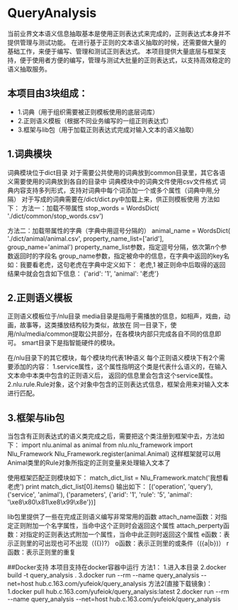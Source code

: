 # QueryAnalysis

当前业界文本语义信息抽取基本是使用正则表达式来完成的，正则表达式本身并不提供管理与测试功能。
在进行基于正则的文本语义抽取的时候，还需要做大量的基础工作，来便于编写、管理和测试正则表达式。
本项目提供大量底层与框架支持，便于使用者方便的编写，管理与测试大批量的正则表达式，以支持高效稳定的语义抽取服务。

## 本项目由3块组成：
* 1.词典（用于组织需要被正则模板使用的底层词库）
* 2.正则语义模板（根据不同业务编写的一组正则表达式）
* 3.框架与lib包（用于加载正则表达式完成对输入文本的语义抽取）

## 1.词典模块
词典模块位于dict目录
对于需要公共使用的词典放到common目录里，其它各语义需要使用的词典放到各自的目录中
词典模块中的词典文件使用csv文件格式
词典内容支持多列形式，支持对词典中每个词添加一个或多个属性（词典中用,分隔）
对于写成的词典需要在/dict/dict.py中加载上来，供正则模板使用
方法如下：
方法一：加载不带属性
stop_words = WordsDict(
    './dict/common/stop_words.csv')

方法二：加载带属性的字典（字典中用逗号分隔的）
animal_name = WordsDict(
    './dict/animal/animal.csv',
    property_name_list=['arid'],
    group_name='animal')
property_name_list参数，指定逗号分隔，依次第n个参数返回时的字段名
group_name参数，指定被命中的信息，在字典中返回的key名
如：我要看老虎，这句老虎在字典中定义如下：
老虎,1
被正则命中后取得的返回结果中就会包含如下信息：
{'arid': '1', 'animal': '老虎'}

## 2.正则语义模板
正则语义模板位于/nlu目录
media目录是指用于需播放的信息，如相声，戏曲，动画，故事等，这类播放结构较为类似，故放在
同一目录下，使用/nlu/media/common提取公共部分，在各模块内部只完成各自不同的信息即可。
smart目录下是指智能硬件的模块。

在/nlu目录下的其它模块，每个模块均代表1种语义
每个正则语义模块下有2个需要添加的内容：
1.service属性，这个属性指明这个类是代表什么语义的，在输入文本命中本类中包含的正则语义后，
返回的信息里会包含这个service属性。
2.nlu.rule.Rule对象，这个对象中包含的正则表达式信息，框架会用来对输入文本进行匹配。

## 3.框架与lib包
当包含有正则表达式的语义类完成之后，需要把这个类注册到框架中去，方法如下：
import nlu.animal as animal
from nlu.nlu_framework import Nlu_Framework
Nlu_Framework.register(animal.Animal)
这样框架就可以用Animal类里的Rule对象所指定的正则变量来处理输入文本了

使用框架匹配正则模块如下：
match_dict_list = Nlu_Framework.match('我想看老虎')
print  match_dict_list[0].items()
输出如下：
[('operation', 'query'), ('service', 'animal'),
('parameters', {'arid': '1', 'rule': '5', 'animal': '\xe8\x80\x81\xe8\x99\x8e'})]

lib包里提供了一些在完成正则语义编写非常常用的函数
attach_name函数：对指定正则附加一个名字属性，当命中这个正则时会返回这个属性
attach_perperty函数：对指定的正则表达式附加一个属性，当命中此正则时返回这个属性
e函数：表示正则里的可出现也可不出现（({})?）
o函数：表示正则里的或条件（({a|b})）
r函数：表示正则里的重复

##Docker支持
本项目支持在docker容器中运行
方法1：
1.进入本目录
2.docker build -t query_analysis .
3.docker run --rm --name query_analysis --net=host hub.c.163.com/yufeiok/query_analysis
方法2(直接下载镜象)：
1.docker pull hub.c.163.com/yufeiok/query_analysis:latest
2.docker run --rm --name query_analysis --net=host hub.c.163.com/yufeiok/query_analysis



